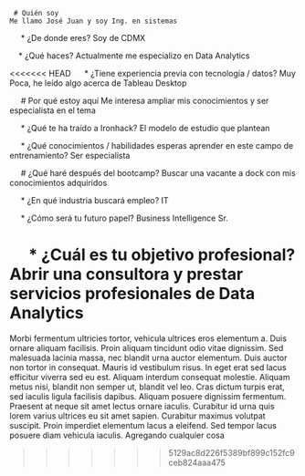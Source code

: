      # Quién soy
	Me llamo José Juan y soy Ing. en sistemas

     * ¿De donde eres?
	Soy de CDMX

     * ¿Qué haces?
	Actualmente me especializo en Data Analytics

<<<<<<< HEAD
     * ¿Tiene experiencia previa con tecnología / datos?
	Muy Poca, he leído algo acerca de Tableau Desktop

     # Por qué estoy aquí
	Me interesa ampliar mis conocimientos y ser especialista en el tema

     * ¿Qué te ha traído a Ironhack?
	El modelo de estudio que plantean

     * ¿Qué conocimientos / habilidades esperas aprender en este campo de entrenamiento?
	Ser especialista

     # ¿Qué haré después del bootcamp?
	Buscar una vacante a dock con mis conocimientos adquiridos

     * ¿En qué industria buscará empleo?
	IT

     * ¿Cómo será tu futuro papel?
	Business Intelligence Sr.

     * ¿Cuál es tu objetivo profesional?
	Abrir una consultora y prestar servicios profesionales de Data Analytics
=======
Morbi fermentum ultricies tortor, vehicula ultrices eros elementum a. Duis ornare aliquam facilisis. Proin aliquam tincidunt odio vitae dignissim. Sed malesuada lacinia massa, nec blandit urna auctor elementum. Duis auctor non tortor in consequat. Mauris id vestibulum risus. In eget erat sed lacus efficitur viverra sed eu est. Aliquam interdum consequat molestie. Aliquam metus nisi, blandit non semper ut, blandit vel leo. Cras dictum turpis erat, sed iaculis ligula facilisis dapibus. Aliquam posuere dignissim fermentum. Praesent at neque sit amet lectus ornare iaculis. Curabitur id urna quis lorem varius ultrices eu sit amet sapien. Curabitur maximus volutpat suscipit. Proin imperdiet elementum lacus a eleifend. Sed tempor lacus posuere diam vehicula iaculis.
Agregando cualquier cosa
>>>>>>> 5129ac8d226f5389bf899c152fc9ceb824aaa475
